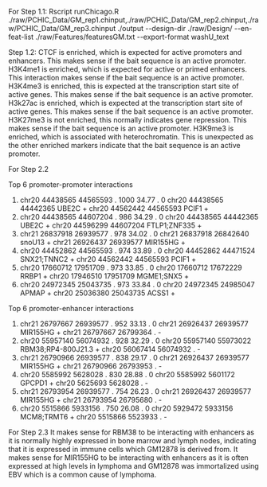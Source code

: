 For Step 1.1: Rscript runChicago.R ./raw/PCHIC_Data/GM_rep1.chinput,./raw/PCHIC_Data/GM_rep2.chinput,./raw/PCHIC_Data/GM_rep3.chinput ./output --design-dir ./raw/Design/ --en-feat-list ./raw/Features/featuresGM.txt --export-format washU_text

Step 1.2: CTCF is enriched, which is expected for active promoters and enhancers. This makes sense if the bait sequence is an active promoter. H3K4me1 is enriched, which is expected for active or primed enhancers. This interaction makes sense if the bait sequence is an active promoter. H3K4me3 is enriched, this is expected at the transcription start site of active genes. This makes sense if the bait sequence is an active promoter. H3k27ac is enriched, which is expected at the transcription start site of active genes. This makes sense if the bait sequence is an active promoter. H3K27me3 is not enriched, this normally indicates gene repression. This makes sense if the bait sequence is an active promoter. H3K9me3 is enriched, which is associated with heterochromatin. This is unexpected as the other enriched markers indicate that the bait sequence is an active promoter.

For Step 2.2

Top 6 promoter-promoter interactions
1. chr20 44438565 44565593 . 1000 34.77 . 0 chr20 44438565 44442365                                           UBE2C + chr20 44562442 44565593 PCIF1 +
2. chr20 44438565 44607204 .  986 34.29 . 0 chr20 44438565 44442365                                           UBE2C + chr20 44596299 44607204 FTLP1;ZNF335 +
3. chr21 26837918 26939577 .  978 34.02 . 0 chr21 26837918 26842640                                          snoU13 + chr21 26926437 26939577 MIR155HG +
4. chr20 44452862 44565593 .  974 33.89 . 0 chr20 44452862 44471524                                     SNX21;TNNC2 + chr20 44562442 44565593 PCIF1 +
5. chr20 17660712 17951709 .  973 33.85 . 0 chr20 17660712 17672229                                           RRBP1 + chr20 17946510 17951709 MGME1;SNX5 +
6. chr20 24972345 25043735 .  973 33.84 . 0 chr20 24972345 24985047                                           APMAP + chr20 25036380 25043735 ACSS1 +

Top 6 promoter-enhancer interactions
1. chr21 26797667 26939577 .  952 33.13 . 0 chr21 26926437 26939577                                        MIR155HG + chr21 26797667 26799364 . -
2. chr20 55957140 56074932 .  928 32.29 . 0 chr20 55957140 55973022                              RBM38;RP4-800J21.3 + chr20 56067414 56074932 . -
3. chr21 26790966 26939577 .  838 29.17 . 0 chr21 26926437 26939577                                        MIR155HG + chr21 26790966 26793953 . -
4. chr20  5585992  5628028 .  830 28.88 . 0 chr20  5585992  5601172                                          GPCPD1 + chr20  5625693  5628028 . -
5. chr21 26793954 26939577 .  754 26.23 . 0 chr21 26926437 26939577                                        MIR155HG + chr21 26793954 26795680 . -
6. chr20  5515866  5933156 .  750 26.08 . 0 chr20  5929472  5933156                                      MCM8;TRMT6 + chr20  5515866  5523933 . -

For Step 2.3
	It makes sense for RBM38 to be interacting with enhancers as it is normally highly expressed in bone marrow and lymph nodes, indicating that it is expressed in immune cells which GM12878 is derived from.
	It makes sense for MIR155HG to be interacting with enhancers as it is often expressed at high levels in lymphoma and GM12878 was immortalized using EBV which is a common cause of lymphoma.